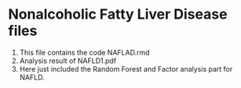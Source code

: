 # Nonalcoholic Fatty Liver Disease files
1. This file contains the code NAFLAD.rmd
2. Analysis result of NAFLD1.pdf
3. Here just included the Random Forest and Factor analysis part for NAFLD.

